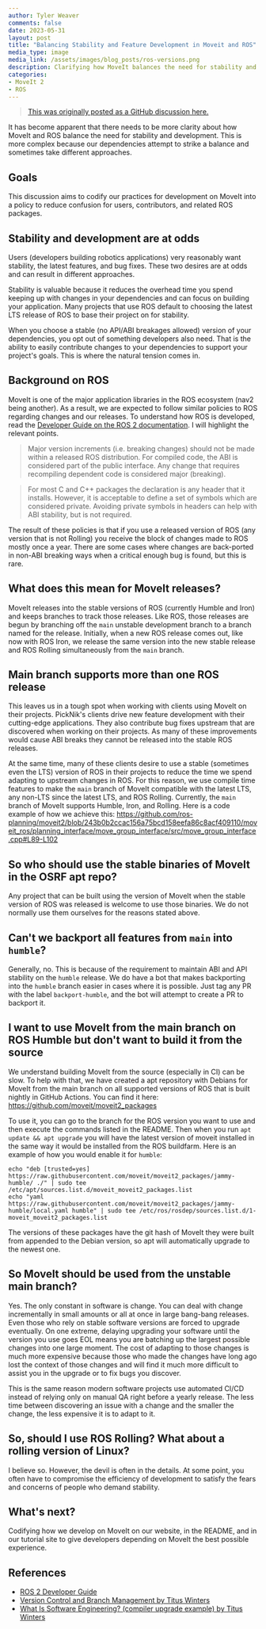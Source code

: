 ```yaml
---
author: Tyler Weaver
comments: false
date: 2023-05-31
layout: post
title: "Balancing Stability and Feature Development in Moveit and ROS"
media_type: image
media_link: /assets/images/blog_posts/ros-versions.png
description: Clarifying how MoveIt balances the need for stability and development in the ROS ecosystem.
categories:
- MoveIt 2
- ROS
---
```


> [This was originally posted as a GitHub discussion here.](https://github.com/orgs/ros-planning/discussions/2190)

It has become apparent that there needs to be more clarity about how MoveIt and ROS balance the need for stability and development. This is more complex because our dependencies attempt to strike a balance and sometimes take different approaches.

## Goals
This discussion aims to codify our practices for development on MoveIt into a policy to reduce confusion for users, contributors, and related ROS packages.

## Stability and development are at odds
Users (developers building robotics applications) very reasonably want stability, the latest features, and bug fixes. These two desires are at odds and can result in different approaches.

Stability is valuable because it reduces the overhead time you spend keeping up with changes in your dependencies and can focus on building your application. Many projects that use ROS default to choosing the latest LTS release of ROS to base their project on for stability.

When you choose a stable (no API/ABI breakages allowed) version of your dependencies, you opt out of something developers also need. That is the ability to easily contribute changes to your dependencies to support your project's goals. This is where the natural tension comes in.

## Background on ROS
MoveIt is one of the major application libraries in the ROS ecosystem (nav2 being another). As a result, we are expected to follow similar policies to ROS regarding changes and our releases. To understand how ROS is developed, read the [Developer Guide on the ROS 2 documentation](https://docs.ros.org/en/rolling/The-ROS2-Project/Contributing/Developer-Guide.html). I will highlight the relevant points.

> Major version increments (i.e. breaking changes) should not be made within a released ROS distribution.
> For compiled code, the ABI is considered part of the public interface. Any change that requires recompiling dependent code is considered major (breaking).

> For most C and C++ packages the declaration is any header that it installs. However, it is acceptable to define a set of symbols which are considered private. Avoiding private symbols in headers can help with ABI stability, but is not required.

The result of these policies is that if you use a released version of ROS (any version that is not Rolling) you receive the block of changes made to ROS mostly once a year. There are some cases where changes are back-ported in non-ABI breaking ways when a critical enough bug is found, but this is rare.

## What does this mean for MoveIt releases?

MoveIt releases into the stable versions of ROS (currently Humble and Iron) and keeps branches to track those releases. Like ROS, those releases are begun by branching off the `main` unstable development branch to a branch named for the release. Initially, when a new ROS release comes out, like now with ROS Iron, we release the same version into the new stable release and ROS Rolling simultaneously from the `main` branch.

## Main branch supports more than one ROS release
This leaves us in a tough spot when working with clients using MoveIt on their projects. PickNik's clients drive new feature development with their cutting-edge applications. They also contribute bug fixes upstream that are discovered when working on their projects. As many of these improvements would cause ABI breaks they cannot be released into the stable ROS releases.

At the same time, many of these clients desire to use a stable (sometimes even the LTS) version of ROS in their projects to reduce the time we spend adapting to upstream changes in ROS. For this reason, we use compile time features to make the `main` branch of MoveIt compatible with the latest LTS, any non-LTS since the latest LTS, and ROS Rolling. Currently, the `main` branch of MoveIt supports Humble, Iron, and Rolling. Here is a code example of how we achieve this:
https://github.com/ros-planning/moveit2/blob/243b0b2ccac156a75bcd158eefa86c8acf409110/moveit_ros/planning_interface/move_group_interface/src/move_group_interface.cpp#L89-L102

## So who should use the stable binaries of MoveIt in the OSRF apt repo?
Any project that can be built using the version of MoveIt when the stable version of ROS was released is welcome to use those binaries. We do not normally use them ourselves for the reasons stated above.

## Can't we backport all features from `main` into `humble`?
Generally, no. This is because of the requirement to maintain ABI and API stability on the `humble` release. We do have a bot that makes backporting into the `humble` branch easier in cases where it is possible. Just tag any PR with the label `backport-humble`, and the bot will attempt to create a PR to backport it.

## I want to use MoveIt from the main branch on ROS Humble but don't want to build it from the source
We understand building MoveIt from the source (especially in CI) can be slow. To help with that, we have created a apt repository with Debians for MoveIt from the main branch on all supported versions of ROS that is built nightly in GitHub Actions. You can find it here: https://github.com/moveit/moveit2_packages

To use it, you can go to the branch for the ROS version you want to use and then execute the commands listed in the README. Then when you run `apt update && apt upgrade` you will have the latest version of moveit installed in the same way it would be installed from the ROS buildfarm. Here is an example of how you would enable it for `humble`:

```shell
echo "deb [trusted=yes] https://raw.githubusercontent.com/moveit/moveit2_packages/jammy-humble/ ./" | sudo tee /etc/apt/sources.list.d/moveit_moveit2_packages.list
echo "yaml https://raw.githubusercontent.com/moveit/moveit2_packages/jammy-humble/local.yaml humble" | sudo tee /etc/ros/rosdep/sources.list.d/1-moveit_moveit2_packages.list
```

The versions of these packages have the git hash of MoveIt they were built from appended to the Debian version, so apt will automatically upgrade to the newest one.

## So MoveIt should be used from the unstable main branch?
Yes. The only constant in software is change. You can deal with change incrementally in small amounts or all at once in large bang-bang releases. Even those who rely on stable software versions are forced to upgrade eventually. On one extreme, delaying upgrading your software until the version you use goes EOL means you are batching up the largest possible changes into one large moment. The cost of adapting to those changes is much more expensive because those who made the changes have long ago lost the context of those changes and will find it much more difficult to assist you in the upgrade or to fix bugs you discover.

This is the same reason modern software projects use automated CI/CD instead of relying only on manual QA right before a yearly release. The less time between discovering an issue with a change and the smaller the change, the less expensive it is to adapt to it.

## So, should I use ROS Rolling? What about a rolling version of Linux?
I believe so. However, the devil is often in the details. At some point, you often have to compromise the efficiency of development to satisfy the fears and concerns of people who demand stability.

## What's next?
Codifying how we develop on MoveIt on our website, in the README, and in our tutorial site to give developers depending on MoveIt the best possible experience.

## References
- [ROS 2 Developer Guide](https://docs.ros.org/en/rolling/The-ROS2-Project/Contributing/Developer-Guide.html)
- [Version Control and Branch Management by Titus Winters](https://abseil.io/resources/swe-book/html/ch16.html)
- [What Is Software Engineering? (compiler upgrade example) by Titus Winters](https://abseil.io/resources/swe-book/html/ch01.html#example_compiler_upgrade)
